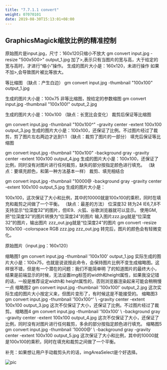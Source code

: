 ```yaml
---
title: "7.7.1.1 convert"
weight: 07070101
date: 2019-08-30T15:13:01+08:00
---
```

## GraphicsMagick缩放比例的精准控制

原始图片是input.jpg，尺寸：160x120只缩小不放大
gm convert input.jpg -resize "500x500>" output_1.jpg
 加了>,表示只有当图片的宽与高，大于给定的宽与高时，才进行“缩小”操作。
    生成的图片大小是：160x120，未进行操作
    如果不加>,会导致图片被比等放大。

等比缩图  （缺点：产生白边）
gm convert input.jpg -thumbnail "100x100" output_1.jpg

生成的图片大小是：100x75
非等比缩图，按给定的参数缩图
gm convert input.jpg -thumbnail "100x100!" output_2.jpg

生成的图片大小是：100x100
（缺点：长宽比会变化）
裁剪后保证等比缩图  

gm convert input.jpg -thumbnail "100x100^" -gravity center -extent 100x100 output_3.jpg
生成的图片大小是：100x100，还保证了比例。不过图片经过了裁剪，剪了图片左右两边才达到1:1
（缺点：裁剪了图片的一部分）
填充后保证等比缩图

gm convert input.jpg -thumbnail "100x100" -background gray -gravity center -extent 100x100 output_4.jpg
生成的图片大小是：100x100，还保证了比例，同时没有对图片进行任何裁剪，缺失的部分按指定颜色进行填充。
（缺点：要填充颜色，和第一种方法基本一样）
裁剪、填充相结合  

gm convert input.jpg -thumbnail "10000@ -background gray -gravity center -extent 100x100 output_5.jpg
生成的图片大小是：

100x100，这次保证了大小和比例，其中的10000就是100x100的乘积，同时在填充和裁剪之间做了一个平衡。
（缺点：最差的方法）
位深度32 转为24 IE6,7,8不支持显示“位深度32”的图片，但IE9、火狐、谷歌浏览器就可以显示。
 使用GM,把“位深度32”的图片转换为“位深度24”的图片
 输入图片zzz.jpg就是“位深度32”的图片，输出图片 zzz_out.jpg就是“位深度24”的图片
 gm convert -resize 100x100 -colorspace RGB zzz.jpg zzz_out.jpg
 转完后，图片的颜色会有轻微变化。

原始图片（input.jpg：160x120）

缩略图1
gm convert input.jpg -thumbnail '100x100' output_1.jpg
 实际生成的图片大小是：100x75，也就是说说按此命令，会保持图片比例不变生成缩略图。这样很不错，但是有一个潜在的问题：我们不能简单明 了的知道图片的最终大小，结果是前端显示的时候，无法设置img标签的width和height属性，如果我没记错的话，一般是推荐设定width和 height属性的，否则浏览器渲染起来可能会稍稍慢一点
缩略图2
gm convert input.jpg -thumbnail '100x100!' output_2.jpg 这次实际生成的图片大小按定义来，但图片变形了，有时候这是不能接受的。
缩略图3
gm convert input.jpg -thumbnail '100x100^' \ -gravity center -extent 100x100 output_3.jpg 这次不仅保证了大小，还保证了比例。不过图片经过了裁剪。
缩略图4
gm convert input.jpg -thumbnail '100x100' \ -background gray -gravity center -extent 100x100 output_4.jpg 这次不仅保证了大小，还保证了比例，同时没有对图片进行任何裁剪，多余的部分按指定颜色进行填充。
缩略图5
gm convert input.jpg -thumbnail '10000@' \ -background gray -gravity center -extent 100x100 output_5.jpg 这次保证了大小和比例，其中的10000就是100x100的乘积，同时在填充和裁剪之间做了一个平衡。

补充：如果想让用户手动裁剪头片的话，imgAreaSelect是个好选择。

![pic](/imagesscreenshot_1527428311215.png)
